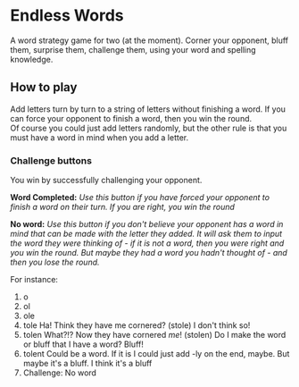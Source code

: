 # Endless Words

A word strategy game for two (at the moment). Corner your opponent, bluff them, surprise them, challenge them, using your word and spelling knowledge.

## How to play
Add letters turn by turn to a string of letters without finishing a word. If you can force your opponent to finish a word, then you win the round.  
Of course you could just add letters randomly, but the other rule is that you must have a word in mind when you add a letter.  

### Challenge buttons
You win by successfully challenging your opponent.

**Word Completed:** *Use this button if you have forced your opponent to finish a word on their turn. If you are right, you win the round*  

**No word:** *Use this button if you don't believe your opponent has a word in mind that can be made with the letter they added. It will ask them to input the word they were thinking of - if it is not a word, then you were right and you win the round. But maybe they had a word you hadn't thought of - and then you lose the round.*  

For instance:
1. o
2. ol
3. ole
4. tole
Ha! Think they have me cornered? (stole) I don't think so!
5. tolen
What?!? Now they have cornered _me_! (stolen) Do I make the word or bluff that I have a word? Bluff!
6. tolent
Could be a word. If it is I could just add -ly on the end, maybe. But maybe it's a bluff. I think it's a bluff
7. Challenge: No word


